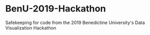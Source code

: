# BenU-2019-Hackathon
Safekeeping for code from the 2019 Benedictine University's Data Visualization Hackathon
